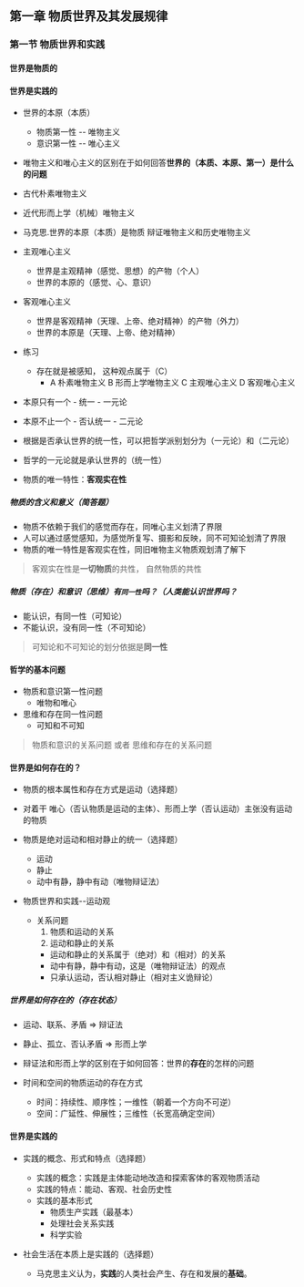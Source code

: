 ## 第一章 物质世界及其发展规律

### 第一节 物质世界和实践

#### 世界是物质的

#### 世界是实践的

- 世界的本原（本质）
    - 物质第一性 -- 唯物主义
    - 意识第一性 -- 唯心主义

- 唯物主义和唯心主义的区别在于如何回答**世界的（本质、本原、第一）是什么的问题**

- 古代朴素唯物主义
- 近代形而上学（机械）唯物主义
- 马克思.世界的本原（本质）是物质 辩证唯物主义和历史唯物主义

- 主观唯心主义
    - 世界是主观精神（感觉、思想）的产物（个人）
    - 世界的本原的（感觉、心、意识）
- 客观唯心主义
    - 世界是客观精神（天理、上帝、绝对精神）的产物（外力）
    - 世界的本原是（天理、上帝、绝对精神）

- 练习
    - 存在就是被感知， 这种观点属于（C）
        - A 朴素唯物主义  B 形而上学唯物主义  C 主观唯心主义  D 客观唯心主义

- 本原只有一个 - 统一 - 一元论
- 本原不止一个 - 否认统一 - 二元论

- 根据是否承认世界的统一性，可以把哲学派别划分为（一元论）和（二元论）
- 哲学的一元论就是承认世界的（统一性）

- 物质的唯一特性：**客观实在性**

##### 物质的含义和意义（简答题）

- 物质不依赖于我们的感觉而存在，同唯心主义划清了界限
- 人可以通过感觉感知，为感觉所复写、摄影和反映，同不可知论划清了界限
- 物质的唯一特性是客观实在性，同旧唯物主义物质观划清了解下

> 客观实在性是**一切物质**的共性， 自然物质的共性

##### 物质（存在）和意识（思维）有`同一性`吗？（人类能认识世界吗？
- 能认识，有同一性（可知论）
- 不能认识，没有同一性（不可知论）

> 可知论和不可知论的划分依据是**同一性**

#### 哲学的基本问题
- 物质和意识第一性问题
    - 唯物和唯心
- 思维和存在同一性问题
    - 可知和不可知
> 物质和意识的关系问题 或者 思维和存在的关系问题

#### 世界是如何存在的？
- 物质的根本属性和存在方式是运动（选择题）
- 对着干 唯心（否认物质是运动的主体）、形而上学（否认运动）主张没有运动的物质

- 物质是绝对运动和相对静止的统一（选择题）
    - 运动 
    - 静止
    - 动中有静，静中有动（唯物辩证法）

- 物质世界和实践--运动观
    - 关系问题
        1. 物质和运动的关系
        2. 运动和静止的关系
        - 运动和静止的关系属于（绝对）和（相对）的关系
        - 动中有静，静中有动，这是（唯物辩证法）的观点
        - 只承认运动，否认相对静止（相对主义诡辩论）

##### 世界是如何存在的（存在状态）
- 运动、联系、矛盾  => 辩证法
- 静止、孤立、否认矛盾  => 形而上学

- 辩证法和形而上学的区别在于如何回答：世界的**存在**的怎样的问题

- 时间和空间的物质运动的存在方式
    - 时间：持续性、顺序性；一维性（朝着一个方向不可逆）
    - 空间：广延性、伸展性；三维性（长宽高确定空间）

#### 世界是实践的
- 实践的概念、形式和特点（选择题）
    - 实践的概念：实践是主体能动地改造和探索客体的客观物质活动
    - 实践的特点：能动、客观、社会历史性
    - 实践的基本形式
        - 物质生产实践（最基本）
        - 处理社会关系实践
        - 科学实验

- 社会生活在本质上是实践的（选择题）
    - 马克思主义认为，**实践**的人类社会产生、存在和发展的**基础**。
    